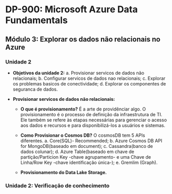 # DP-900: Microsoft Azure Data Fundamentals

## Módulo 3: Explorar os dados não relacionais no Azure

### Unidade 2

- **Objetivos da unidade 2:**
  a. Provisionar servicos de dados não relacionais;
  b. Configurar servicos de dados nao relacionais;
  c. Explorar os problemas basicos de conectividade;
  d. Explorar os componentes de seguranca de dados.

- **Provisionar servicos de dados não relacionais:**
  - **O que é provisionamento?**
    É a arte de providênciar algo. 
    O provisionamento é o processo de definição da infraestrutura de TI. Ele também se refere às etapas necessárias para gerenciar o acesso aos dados e recursos e para disponibilizá-los a usuários e sistemas. 

  - **Como Provisionar o Cosmos DB?**
    O cosmosDB tem 5 APIs diferentes.
      a. Core(SQL)- Recommended;
      b. Azure Cosmos DB API for MongoDB(baseado em document);
      c. Cassandra(banco de dados colunar);
      d. Azure Table(baseado em chave de partição/Particion Key -chave agrupamento- e uma Chave de Linha/Row Key -chave identificação única-);
      e. Gremlim (Graph).

  - **Provisionamento do Data Lake Storage.**


### Unidade 2: Verificação de conhecimento

